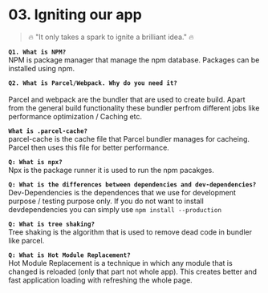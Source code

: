 # 03. Igniting our app
> 🔥 "It only takes a spark to ignite a brilliant idea." 🔥

**`Q1. What is NPM?`** <br />
NPM is package manager that manage the npm database. Packages can be installed using npm.

**`Q2. What is Parcel/Webpack. Why do you need it?`** <br />
<br />
Parcel and webpack are the bundler that are used to create build. Apart from the general build functionality these bundler perfrom different jobs like performance optimization / Caching etc.

**`What is .parcel-cache?`** <br />
parcel-cache is the cache file that Parcel bundler manages for cacheing. Parcel then uses this file for better performance.


**`Q: What is npx?`** <br />
Npx is the package runner it is used to run the npm pacakges.

**`Q: What is the differences between dependencies and dev-dependencies?`** <br />
Dev-Dependencies is the dependences that we use for development purpose / testing purpose only. If you do not want to install devdependencies you can simply use `npm install --production`

**`Q: What is tree shaking?`** <br />
Tree shaking is the algorithm that is used to remove dead code in bundler like parcel.

**`Q: What is Hot Module Replacement?`** <br />
Hot Module Replacement is a technique in which any module that is changed is reloaded (only that part not whole app). This creates better and fast application loading with refreshing the whole page. 